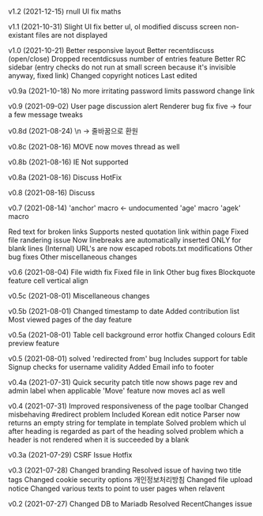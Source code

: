 v1.2 (2021-12-15)
rnull
UI fix
maths

v1.1 (2021-10-31)
Slight UI fix
better ul, ol
modified discuss screen
non-existant files are not displayed

v1.0 (2021-10-21)
Better responsive layout
Better recentdiscuss (open/close)
Dropped recentdicsuss number of entries feature
Better RC sidebar (entry checks do not run at small screen because it's invisible anyway, fixed link)
Changed copyright notices
Last edited

v0.9a (2021-10-18)
No more irritating password limits
password change
link

v0.9 (2021-09-02)
User page discussion alert
Renderer bug fix
five -> four
a few message tweaks

v0.8d (2021-08-24)
\n -> 줄바꿈으로 환원

v0.8c (2021-08-16)
MOVE now moves thread as well

v0.8b (2021-08-16)
IE Not supported

v0.8a (2021-08-16)
Discuss HotFix

v0.8 (2021-08-16)
Discuss

v0.7 (2021-08-14)
'anchor' macro <- undocumented
'age' macro
'agek' macro

Red text for broken links
Supports nested quotation
link within page
Fixed file randering issue
Now linebreaks are automatically inserted ONLY for blank lines
(Internal) URL's are now escaped
robots.txt modifications
Other bug fixes
Other miscellaneous changes

v0.6 (2021-08-04)
File width fix
Fixed file in link
Other bug fixes
Blockquote feature
cell vertical align

v0.5c (2021-08-01)
Miscellaneous changes

v0.5b (2021-08-01)
Changed timestamp to date
Added contribution list
Most viewed pages of the day feature

v0.5a (2021-08-01)
Table cell background error hotfix
Changed colours
Edit preview feature

v0.5 (2021-08-01)
solved 'redirected from' bug
Includes support for table 
Signup checks for username validity
Added Email info to footer

v0.4a (2021-07-31)
Quick security patch
title now shows page rev and admin label when applicable
'Move' feature now moves acl as well

v0.4 (2021-07-31)
Improved responsiveness of the page toolbar
Changed misbehaving #redirect problem
Included Korean edit notice
Parser now returns an empty string for template in template
Solved problem which ul after heading is regarded as part of the heading
solved problem which a header is not rendered when it is succeeded by a blank

v0.3a (2021-07-29)
CSRF Issue Hotfix

v0.3 (2021-07-28)
Changed branding
Resolved issue of having two title tags
Changed cookie security options
개인정보처리방침
Changed file upload notice
Changed various texts to point to user pages when relavent

v0.2 (2021-07-27)
Changed DB to Mariadb
Resolved RecentChanges issue